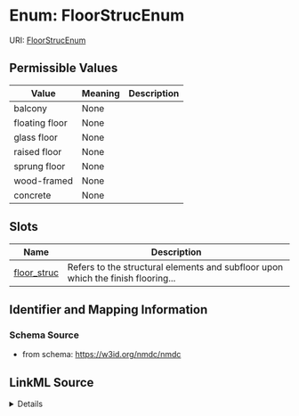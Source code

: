 # Enum: FloorStrucEnum



URI: [FloorStrucEnum](FloorStrucEnum.md)

## Permissible Values

| Value | Meaning | Description |
| --- | --- | --- |
| balcony | None |  |
| floating floor | None |  |
| glass floor | None |  |
| raised floor | None |  |
| sprung floor | None |  |
| wood-framed | None |  |
| concrete | None |  |




## Slots

| Name | Description |
| ---  | --- |
| [floor_struc](floor_struc.md) | Refers to the structural elements and subfloor upon which the finish flooring... |






## Identifier and Mapping Information







### Schema Source


* from schema: https://w3id.org/nmdc/nmdc




## LinkML Source

<details>
```yaml
name: floor_struc_enum
from_schema: https://w3id.org/nmdc/nmdc
rank: 1000
permissible_values:
  balcony:
    text: balcony
  floating floor:
    text: floating floor
  glass floor:
    text: glass floor
  raised floor:
    text: raised floor
  sprung floor:
    text: sprung floor
  wood-framed:
    text: wood-framed
  concrete:
    text: concrete

```
</details>